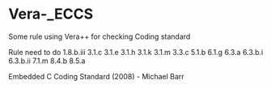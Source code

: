 # Vera-_ECCS
Some rule using Vera++ for checking Coding standard

Rule need to do
1.8.b.iii
3.1.c
3.1.e
3.1.h
3.1.k
3.1.m
3.3.c
5.1.b
6.1.g
6.3.a
6.3.b.i
6.3.b.ii
7.1.m
8.4.b
8.5.a

Embedded C Coding Standard (2008) - Michael Barr
